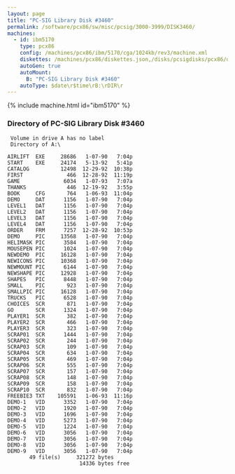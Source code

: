 ```yaml
---
layout: page
title: "PC-SIG Library Disk #3460"
permalink: /software/pcx86/sw/misc/pcsig/3000-3999/DISK3460/
machines:
  - id: ibm5170
    type: pcx86
    config: /machines/pcx86/ibm/5170/cga/1024kb/rev3/machine.xml
    diskettes: /machines/pcx86/diskettes.json,/disks/pcsigdisks/pcx86/diskettes.json
    autoGen: true
    autoMount:
      B: "PC-SIG Library Disk #3460"
    autoType: $date\r$time\rB:\rDIR\r
---
```


{% include machine.html id="ibm5170" %}

### Directory of PC-SIG Library Disk #3460

     Volume in drive A has no label
     Directory of A:\

    AIRLIFT  EXE     28686   1-07-90   7:04p
    START    EXE     24174   5-13-92   5:41p
    CATALOG          12498  12-29-92  10:38p
    FIRST              466  12-28-92  11:19p
    GAME              6034   1-07-93   7:07a
    THANKS             446  12-19-92   3:55p
    BOOK     CFG       764   1-06-93  11:04p
    DEMO     DAT      1156   1-07-90   7:04p
    LEVEL1   DAT      1156   1-07-90   7:04p
    LEVEL2   DAT      1156   1-07-90   7:04p
    LEVEL3   DAT      1156   1-07-90   7:04p
    LEVEL4   DAT      1156   1-07-90   7:04p
    ORDER    FRM      7257  12-28-92  10:53p
    DEMO     PIC     13568   1-07-90   7:04p
    HELIMASK PIC      3584   1-07-90   7:04p
    MOUSEPEN PIC      1024   1-07-90   7:04p
    NEWDEMO  PIC     16128   1-07-90   7:04p
    NEWICONS PIC     10368   1-07-90   7:04p
    NEWMOUNT PIC      6144   1-07-90   7:04p
    NEWSHAPE PIC     12928   1-07-90   7:04p
    SHAPES   PIC      8448   1-07-90   7:04p
    SMALL    PIC       923   1-07-90   7:04p
    SMALLPIC PIC     16128   1-07-90   7:04p
    TRUCKS   PIC      6528   1-07-90   7:04p
    CHOICES  SCR       871   1-07-90   7:04p
    GO       SCR      1324   1-07-90   7:04p
    PLAYER1  SCR       382   1-07-90   7:04p
    PLAYER2  SCR       466   1-07-90   7:04p
    PLAYER3  SCR       323   1-07-90   7:04p
    SCRAP01  SCR      1444   1-07-90   7:04p
    SCRAP02  SCR       244   1-07-90   7:04p
    SCRAP03  SCR       109   1-07-90   7:04p
    SCRAP04  SCR       634   1-07-90   7:04p
    SCRAP05  SCR       469   1-07-90   7:04p
    SCRAP06  SCR       555   1-07-90   7:04p
    SCRAP07  SCR       157   1-07-90   7:04p
    SCRAP08  SCR       148   1-07-90   7:04p
    SCRAP09  SCR       158   1-07-90   7:04p
    SCRAP10  SCR       832   1-07-90   7:04p
    FREEBIE3 TXT    105591   1-06-93  11:16p
    DEMO-1   VID      3352   1-07-90   7:04p
    DEMO-2   VID      1920   1-07-90   7:04p
    DEMO-3   VID      1696   1-07-90   7:04p
    DEMO-4   VID      5273   1-07-90   7:04p
    DEMO-5   VID      1224   1-07-90   7:04p
    DEMO-6   VID      3056   1-07-90   7:04p
    DEMO-7   VID      3056   1-07-90   7:04p
    DEMO-8   VID      3056   1-07-90   7:04p
    DEMO-9   VID      3056   1-07-90   7:04p
           49 file(s)     321272 bytes
                           14336 bytes free
